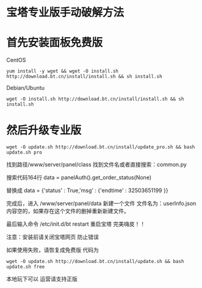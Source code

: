 # 宝塔专业版手动破解方法

# 首先安装面板免费版

CentOS
```
yum install -y wget && wget -O install.sh http://download.bt.cn/install/install.sh && sh install.sh
```

Debian/Ubuntu
```
wget -O install.sh http://download.bt.cn/install/install.sh && sh install.sh
```

# 然后升级专业版
```
wget -O update.sh http://download.bt.cn/install/update_pro.sh && bash update.sh pro
```

找到路径/www/server/panel/class 找到文件名或者直接搜索：common.py

搜索代码164行
data = panelAuth().get_order_status(None)

替换成
data = {'status' : True,'msg' : {'endtime' : 32503651199 }}

完成后，进入 /www/server/panel/data 新建一个文件 文件名为：userInfo.json 内容空的，如果存在这个文件的删掉重新新建文件。

最后输入命令 /etc/init.d/bt restart 重启宝塔 完美嗨皮！！

注意：安装前请关闭宝塔网页  防止错误

如果使用失败，请恢复成免费版 代码为
```
wget -O update.sh http://download.bt.cn/install/update.sh && bash update.sh free
```

本地玩下可以 运营请支持正版
